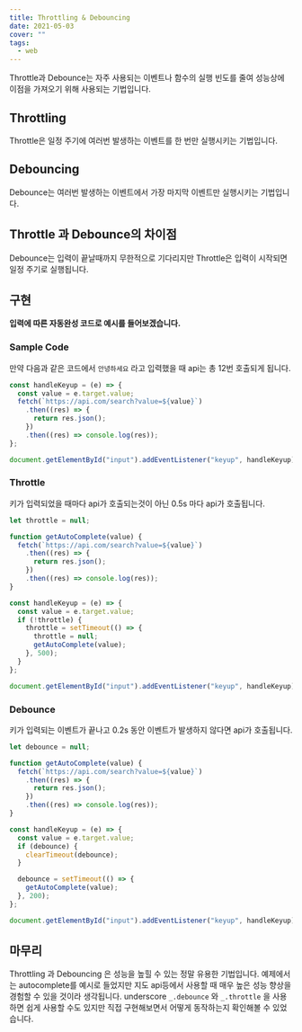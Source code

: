 ```yaml
---
title: Throttling & Debouncing
date: 2021-05-03
cover: ""
tags:
  - web
---
```


Throttle과 Debounce는 자주 사용되는 이벤트나 함수의 실행 빈도를 줄여 성능상에 이점을 가져오기 위해 사용되는 기법입니다.

<!--truncate-->

## Throttling

Throttle은 일정 주기에 여러번 발생하는 이벤트를 한 번만 실행시키는 기법입니다.

## Debouncing

Debounce는 여러번 발생하는 이벤트에서 가장 마지막 이벤트만 실행시키는 기법입니다.

## Throttle 과 Debounce의 차이점

Debounce는 입력이 끝날때까지 무한적으로 기다리지만 Throttle은 입력이 시작되면 일정 주기로 실행됩니다.

## 구현

**입력에 따른 자동완성 코드로 예시를 들어보겠습니다.**

### Sample Code

만약 다음과 같은 코드에서 `안녕하세요` 라고 입력했을 때 api는 총 12번 호출되게 됩니다.

```js
const handleKeyup = (e) => {
  const value = e.target.value;
  fetch(`https://api.com/search?value=${value}`)
    .then((res) => {
      return res.json();
    })
    .then((res) => console.log(res));
};

document.getElementById("input").addEventListener("keyup", handleKeyup);
```

### Throttle

키가 입력되었을 때마다 api가 호출되는것이 아닌 0.5s 마다 api가 호출됩니다.

```js
let throttle = null;

function getAutoComplete(value) {
  fetch(`https://api.com/search?value=${value}`)
    .then((res) => {
      return res.json();
    })
    .then((res) => console.log(res));
}

const handleKeyup = (e) => {
  const value = e.target.value;
  if (!throttle) {
    throttle = setTimeout(() => {
      throttle = null;
      getAutoComplete(value);
    }, 500);
  }
};

document.getElementById("input").addEventListener("keyup", handleKeyup);
```

### Debounce

키가 입력되는 이벤트가 끝나고 0.2s 동안 이벤트가 발생하지 않다면 api가 호출됩니다.

```js
let debounce = null;

function getAutoComplete(value) {
  fetch(`https://api.com/search?value=${value}`)
    .then((res) => {
      return res.json();
    })
    .then((res) => console.log(res));
}

const handleKeyup = (e) => {
  const value = e.target.value;
  if (debounce) {
    clearTimeout(debounce);
  }

  debounce = setTimeout(() => {
    getAutoComplete(value);
  }, 200);
};

document.getElementById("input").addEventListener("keyup", handleKeyup);
```

## 마무리

Throttling 과 Debouncing 은 성능을 높힐 수 있는 정말 유용한 기법입니다. 예제에서는 autocomplete를 예시로 들었지만 지도 api등에서 사용할 때 매우 높은 성능 향상을 경험할 수 있을 것이라 생각됩니다.
underscore `_.debounce` 와 `_.throttle` 을 사용하면 쉽게 사용할 수도 있지만 직접 구현해보면서 어떻게 동작하는지 확인해볼 수 있었습니다.
